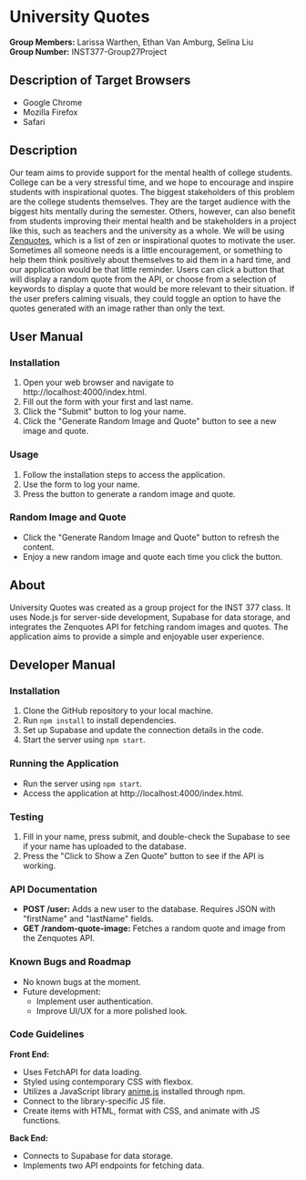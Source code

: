 # University Quotes

**Group Members:** Larissa Warthen, Ethan Van Amburg, Selina Liu  
**Group Number:** INST377-Group27Project

## Description of Target Browsers
- Google Chrome
- Mozilla Firefox
- Safari

## Description
Our team aims to provide support for the mental health of college students. College can be a very stressful time, and we hope to encourage and inspire students with inspirational quotes. The biggest stakeholders of this problem are the college students themselves. They are the target audience with the biggest hits mentally during the semester. Others, however, can also benefit from students improving their mental health and be stakeholders in a project like this, such as teachers and the university as a whole. We will be using [Zenquotes](https://zenquotes.io/), which is a list of zen or inspirational quotes to motivate the user. Sometimes all someone needs is a little encouragement, or something to help them think positively about themselves to aid them in a hard time, and our application would be that little reminder. Users can click a button that will display a random quote from the API, or choose from a selection of keywords to display a quote that would be more relevant to their situation. If the user prefers calming visuals, they could toggle an option to have the quotes generated with an image rather than only the text.

## User Manual

### Installation
1. Open your web browser and navigate to http://localhost:4000/index.html.
2. Fill out the form with your first and last name.
3. Click the "Submit" button to log your name.
4. Click the "Generate Random Image and Quote" button to see a new image and quote.

### Usage
1. Follow the installation steps to access the application.
2. Use the form to log your name.
3. Press the button to generate a random image and quote.

### Random Image and Quote
- Click the "Generate Random Image and Quote" button to refresh the content.
- Enjoy a new random image and quote each time you click the button.

## About

University Quotes was created as a group project for the INST 377 class. It uses Node.js for server-side development, Supabase for data storage, and integrates the Zenquotes API for fetching random images and quotes. The application aims to provide a simple and enjoyable user experience.

## Developer Manual

### Installation
1. Clone the GitHub repository to your local machine.
2. Run `npm install` to install dependencies.
3. Set up Supabase and update the connection details in the code.
4. Start the server using `npm start`.

### Running the Application
- Run the server using `npm start`.
- Access the application at http://localhost:4000/index.html.

### Testing
1. Fill in your name, press submit, and double-check the Supabase to see if your name has uploaded to the database.
2. Press the "Click to Show a Zen Quote" button to see if the API is working.

### API Documentation
- **POST /user:** Adds a new user to the database. Requires JSON with "firstName" and "lastName" fields.
- **GET /random-quote-image:** Fetches a random quote and image from the Zenquotes API.

### Known Bugs and Roadmap
- No known bugs at the moment.
- Future development:
  - Implement user authentication.
  - Improve UI/UX for a more polished look.

### Code Guidelines

**Front End:**
- Uses FetchAPI for data loading.
- Styled using contemporary CSS with flexbox.
- Utilizes a JavaScript library [anime.js](https://animejs.com/) installed through npm.
- Connect to the library-specific JS file.
- Create items with HTML, format with CSS, and animate with JS functions.

**Back End:**
- Connects to Supabase for data storage.
- Implements two API endpoints for fetching data.
